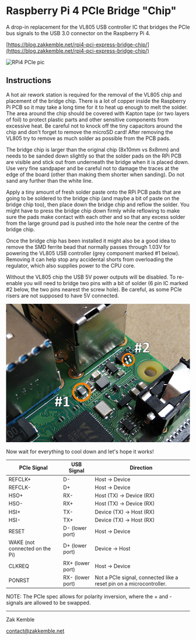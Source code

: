 Raspberry Pi 4 PCIe Bridge "Chip"
==================================

A drop-in replacement for the VL805 USB controller IC that bridges the PCIe bus signals to the USB 3.0 connector on the Raspberry Pi 4.

[https://blog.zakkemble.net/rpi4-pci-express-bridge-chip/](https://blog.zakkemble.net/rpi4-pci-express-bridge-chip/)

![RPi4 PCIe pic](images/thing.jpg "")

Instructions
------------

A hot air rework station is required for the removal of the VL805 chip and placement of the bridge chip.  There is a lot of copper inside the Raspberry Pi PCB so it may take a long time for it to heat up enough to melt the solder. The area around the chip should be covered with Kapton tape (or two layers of foil) to protect plastic parts and other sensitive components from excessive heat. Be careful not to knock off the tiny capacitors around the chip and don't forget to remove the microSD card! After removing the VL805 try to remove as much solder as possible from the PCB pads.

The bridge chip is larger than the original chip (8x10mm vs 8x8mm) and needs to be sanded down slightly so that the solder pads on the RPi PCB are visible and stick out from underneath the bridge when it is placed down. Use very fine sandpaper and be careful not to damage the traces at the edge of the board (other than making them shorter when sanding). Do not sand any further than the white line.

Apply a tiny amount of fresh solder paste onto the RPi PCB pads that are going to be soldered to the bridge chip (and maybe a bit of paste on the bridge chip too), then place down the bridge chip and reflow the solder. You might have to press the bridge chip down firmly while reflowing to make sure the pads make contact with each other and so that any excess solder from the large ground pad is pushed into the hole near the centre of the bridge chip.

Once the bridge chip has been installed it might also be a good idea to remove the SMD ferrite bead that normally passes through 1.03V for powering the VL805 USB controller (grey component marked #1 below). Removing it can help stop any accidental shorts from overloading the regulator, which also supplies power to the CPU core.

Without the VL805 chip the USB 5V power outputs will be disabled. To re-enable you will need to bridge two pins with a bit of solder (6 pin IC marked #2 below, the two pins nearest the screw hole). Be careful, as some PCIe risers are not supposed to have 5V connected.

![More Pi mods pic](images/pimods.jpg "")

Now wait for everything to cool down and let's hope it works!

| PCIe Signal | USB Signal       | Direction                |
| ----------- | ---------------- | ------------------------ |
| REFCLK+     | D-               | Host -> Device           |
| REFCLK-     | D+               | Host -> Device           |
| HSO+        | RX-              | Host (TX) -> Device (RX) |
| HSO-        | RX+              | Host (TX) -> Device (RX) |
| HSI+        | TX-              | Device (TX) -> Host (RX) |
| HSI-        | TX+              | Device (TX) -> Host (RX) |
| RESET       | D- (lower port)  | Host -> Device           |
| WAKE (not connected on the Pi) | D+ (lower port)  | Device -> Host           |
| CLKREQ      | RX+ (lower port) | Host -> Device           |
| PONRST      | RX- (lower port) | Not a PCIe signal, connected like a reset pin on a microcontroller. |

NOTE: The PCIe spec allows for polarity inversion, where the + and - signals are allowed to be swapped.

--------

Zak Kemble

contact@zakkemble.net
